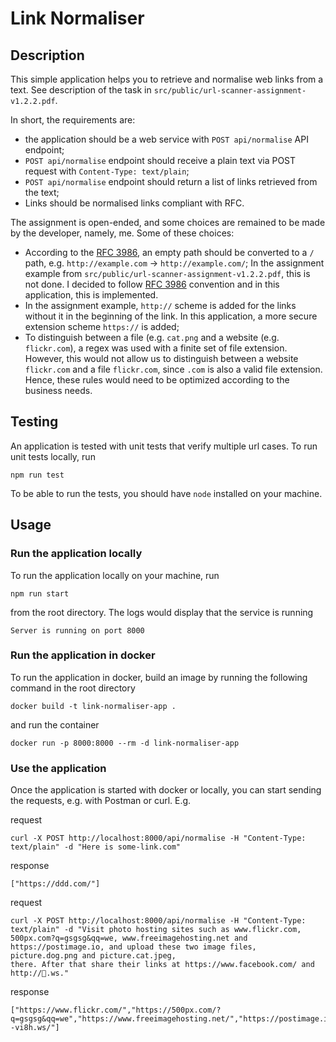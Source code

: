 # Link Normaliser

## Description
This simple application helps you to retrieve and normalise web links from a text. See description of the task in `src/public/url-scanner-assignment-v1.2.2.pdf`.

In short, the requirements are:
 - the application should be a web service with `POST api/normalise` API endpoint;
 - `POST api/normalise` endpoint should receive a plain text via POST request with `Content-Type: text/plain`;
 - `POST api/normalise` endpoint should return a list of links retrieved from the text;
 - Links should be normalised links compliant with RFC.

The assignment is open-ended, and some choices are remained to be made by the developer, namely, me. Some of these choices:
- According to the [RFC 3986](https://en.wikipedia.org/wiki/URI_normalization), an empty path should be converted to a `/` path, e.g. 
`http://example.com` -> `http://example.com/`; 
In the assignment example from `src/public/url-scanner-assignment-v1.2.2.pdf`, this is not done. 
I decided to follow [RFC 3986](https://en.wikipedia.org/wiki/URI_normalization) convention and in this application, this is implemented.
- In the assignment example, `http://` scheme is added for the links without it in the beginning of the link.
In this application, a more secure extension scheme `https://` is added;
- To distinguish between a file (e.g. `cat.png` and a website (e.g. `flickr.com`), a regex was used
with a finite set of file extension. However, this would not allow us to distinguish between a website
`flickr.com` and a file `flickr.com`, since `.com` is also a valid file extension. Hence, these rules would need to be optimized according to the business needs.

## Testing
An application is tested with unit tests that verify multiple url cases. To run unit tests locally, run 
```shell
npm run test
```

To be able to run the tests, you should have `node` installed on your machine.

## Usage
### Run the application locally
To run the application locally on your machine, run
```shell
npm run start
```
from the root directory. The logs would display that the service is running
```shell
Server is running on port 8000
```

### Run the application in docker
To run the application in docker, build an image by running the following command in the root directory
```shell
docker build -t link-normaliser-app .
```
and run the container
```shell
docker run -p 8000:8000 --rm -d link-normaliser-app
```

### Use the application
Once the application is started with docker or locally, you can start sending the requests, e.g. with Postman or curl. E.g.

request
```shell
curl -X POST http://localhost:8000/api/normalise -H "Content-Type: text/plain" -d "Here is some-link.com"
```
response
```shell
["https://ddd.com/"]
```

request
```shell
curl -X POST http://localhost:8000/api/normalise -H "Content-Type: text/plain" -d "Visit photo hosting sites such as www.flickr.com, 500px.com?q=gsgsg&qq=we, www.freeimagehosting.net and
https://postimage.io, and upload these two image files, picture.dog.png and picture.cat.jpeg,
there. After that share their links at https://www.facebook.com/ and http://🍕.ws."
```

response
```shell
["https://www.flickr.com/","https://500px.com/?q=gsgsg&qq=we","https://www.freeimagehosting.net/","https://postimage.io/","https://www.facebook.com/","http://xn--vi8h.ws/"]
```


